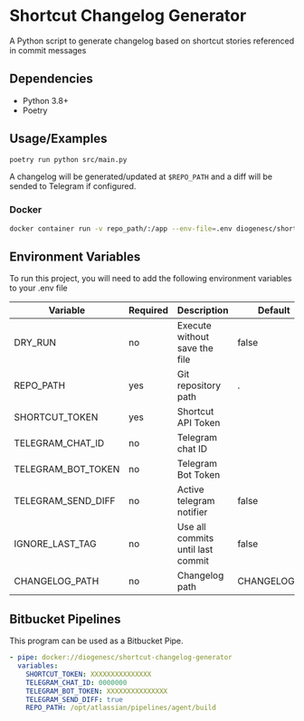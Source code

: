 
# Shortcut Changelog Generator

A Python script to generate changelog based on shortcut stories referenced in commit messages


## Dependencies

- Python 3.8+
- Poetry
## Usage/Examples

```bash
poetry run python src/main.py
```

A changelog will be generated/updated at `$REPO_PATH` and 
a diff will be sended to Telegram if configured.

### Docker
```bash
docker container run -v repo_path/:/app --env-file=.env diogenesc/shortcut-changelog-generator
```
## Environment Variables

To run this project, you will need to add the following environment variables to your .env file

| Variable           | Required | Description                       | Default      |
|--------------------|----------|-----------------------------------|--------------|
| DRY_RUN            | no       | Execute without save the file     | false        |
| REPO_PATH          | yes      | Git repository path               | .             |
| SHORTCUT_TOKEN     | yes      | Shortcut API Token                |              |
| TELEGRAM_CHAT_ID   | no       | Telegram chat ID                  |              |
| TELEGRAM_BOT_TOKEN | no       | Telegram Bot Token                |              |
| TELEGRAM_SEND_DIFF | no       | Active telegram notifier          | false        |
| IGNORE_LAST_TAG    | no       | Use all commits until last commit | false        |
| CHANGELOG_PATH     | no       | Changelog path                    | CHANGELOG.md |

## Bitbucket Pipelines

This program can be used as a Bitbucket Pipe.

```yml
- pipe: docker://diogenesc/shortcut-changelog-generator
  variables:
    SHORTCUT_TOKEN: XXXXXXXXXXXXXXX
    TELEGRAM_CHAT_ID: 0000000
    TELEGRAM_BOT_TOKEN: XXXXXXXXXXXXXXX
    TELEGRAM_SEND_DIFF: true
    REPO_PATH: /opt/atlassian/pipelines/agent/build
```